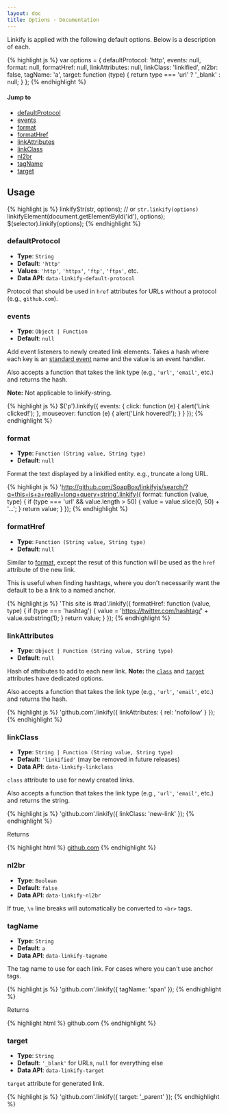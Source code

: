 ```yaml
---
layout: doc
title: Options · Documentation
---
```


Linkify is applied with the following default options. Below is a description of each.

{% highlight js %}
var options = {
  defaultProtocol: 'http',
  events: null,
  format: null,
  formatHref: null,
  linkAttributes: null,
  linkClass: 'linkified',
  nl2br: false,
  tagName: 'a',
  target: function (type) {
    return type === 'url' ? '_blank' : null;
  }
};
{% endhighlight %}

#### Jump to

* [defaultProtocol](#defaultprotocol)
* [events](#events)
* [format](#format)
* [formatHref](#formathref)
* [linkAttributes](#linkattributes)
* [linkClass](#linkclass)
* [nl2br](#nl2br)
* [tagName](#tagname)
* [target](#target)

## Usage

{% highlight js %}
linkifyStr(str, options); // or `str.linkify(options)`
linkifyElement(document.getElementById('id'), options);
$(selector).linkify(options);
{% endhighlight %}

### defaultProtocol

* **Type**: `String`
* **Default**: `'http'`
* **Values**: `'http'`, `'https'`, `'ftp'`, `'ftps'`, etc.
* **Data API**: `data-linkify-default-protocol`

Protocol that should be used in `href` attributes for URLs without a protocol (e.g., `github.com`).

### events

* **Type**: `Object | Function`
* **Default**: `null`

Add event listeners to newly created link elements. Takes a hash where each key is an [standard event](https://developer.mozilla.org/en-US/docs/Web/Events) name and the value is an event handler.

Also accepts a function that takes the link type (e.g., `'url'`, `'email'`, etc.) and returns the hash.

**Note:** Not applicable to linkify-string.

{% highlight js %}
$('p').linkify({
  events: {
    click: function (e) {
      alert('Link clicked!');
    },
    mouseover: function (e) {
      alert('Link hovered!');
    }
  }
});
{% endhighlight %}

### format

* **Type**: `Function (String value, String type)`
* **Default**: `null`

Format the text displayed by a linkified entity. e.g., truncate a long URL.

{% highlight js %}
'http://github.com/SoapBox/linkifyjs/search/?q=this+is+a+really+long+query+string'.linkify({
  format: function (value, type) {
    if (type === 'url' && value.length > 50) {
      value = value.slice(0, 50) + '…';
    }
    return value;
  }
});
{% endhighlight %}

### formatHref

* **Type**: `Function (String value, String type)`
* **Default**: `null`

Similar to [format](#format), except the resut of this function will be used as the `href` attribute of the new link.

This is useful when finding hashtags, where you don't necessarily want the default to be a link to a named anchor.

{% highlight js %}
'This site is #rad'.linkify({
  formatHref: function (value, type) {
    if (type === 'hashtag') {
      value = 'https://twitter.com/hashtag/' + value.substring(1);
    }
    return value;
  }
});
{% endhighlight %}

### linkAttributes

* **Type**: `Object | Function (String value, String type)`
* **Default**: `null`

Hash of attributes to add to each new link. **Note:** the [`class`](#linkClass) and [`target`](#target) attributes have dedicated options.

Also accepts a function that takes the link type (e.g., `'url'`, `'email'`, etc.) and returns the hash.


{% highlight js %}
'github.com'.linkify({
  linkAttributes: {
    rel: 'nofollow'
  }
});
{% endhighlight %}

### linkClass

* **Type**: `String | Function (String value, String type)`
* **Default**: `'linkified'` (may be removed in future releases)
* **Data API**: `data-linkify-linkclass`

`class` attribute to use for newly created links.

Also accepts a function that takes the link type (e.g., `'url'`, `'email'`, etc.) and returns the string.

{% highlight js %}
'github.com'.linkify({
  linkClass: 'new-link'
});
{% endhighlight %}

Returns

{% highlight html %}
<a href="http://github.com" class="new-link">github.com</a>
{% endhighlight %}

### nl2br

* **Type**: `Boolean`
* **Default**: `false`
* **Data API**: `data-linkify-nl2br`

If true, `\n` line breaks will automatically be converted to `<br>` tags.

### tagName

* **Type**: `String`
* **Default**: `a`
* **Data API**: `data-linkify-tagname`

The tag name to use for each link. For cases where you can't use anchor tags.

{% highlight js %}
'github.com'.linkify({
  tagName: 'span'
});
{% endhighlight %}

Returns

{% highlight html %}
<span href="http://github.com">github.com</span>
{% endhighlight %}

### target

* **Type**: `String`
* **Default**: `'_blank'` for URLs, `null` for everything else
* **Data API**: `data-linkify-target`

`target` attribute for generated link.

{% highlight js %}
'github.com'.linkify({
  target: '_parent'
});
{% endhighlight %}
